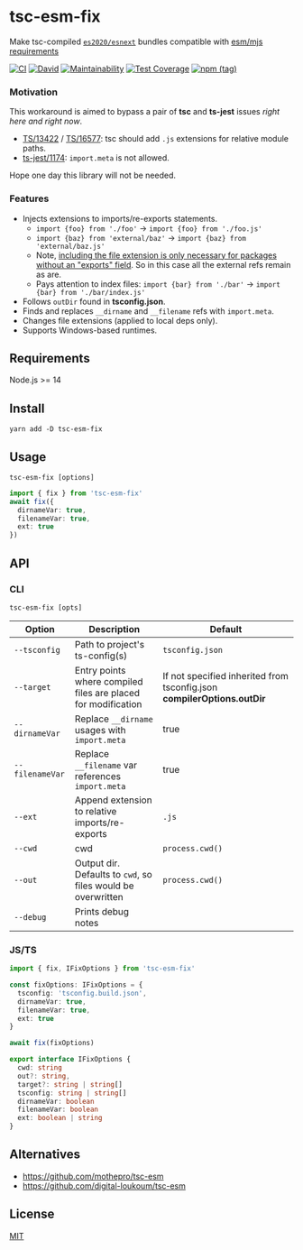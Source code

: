 # tsc-esm-fix
Make tsc-compiled [`es2020/esnext`](https://www.typescriptlang.org/tsconfig/#module) bundles compatible with [esm/mjs requirements](https://nodejs.org/api/esm.html#esm_packages)

[![CI](https://github.com/antongolub/tsc-esm-fix/workflows/CI/badge.svg)](https://github.com/antongolub/tsc-esm-fix/actions)
[![David](https://img.shields.io/david/dev/antongolub/tsc-esm-fix?label=deps)](https://david-dm.org/antongolub/tsc-esm-fix?type=dev)
[![Maintainability](https://api.codeclimate.com/v1/badges/795c6c62e875c263e2fa/maintainability)](https://codeclimate.com/github/antongolub/tsc-esm-fix/maintainability)
[![Test Coverage](https://api.codeclimate.com/v1/badges/795c6c62e875c263e2fa/test_coverage)](https://codeclimate.com/github/antongolub/tsc-esm-fix/test_coverage)
[![npm (tag)](https://img.shields.io/npm/v/tsc-esm-fix)](https://www.npmjs.com/package/tsc-esm-fix)

### Motivation
This workaround is aimed to bypass a pair of **tsc** and **ts-jest** issues _right here and right now_. 
* [TS/13422](https://github.com/microsoft/TypeScript/issues/13422) / [TS/16577](https://github.com/microsoft/TypeScript/issues/16577): tsc should add `.js` extensions for relative module paths.
* [ts-jest/1174](https://github.com/kulshekhar/ts-jest/issues/1174): `import.meta` is not allowed.

Hope one day this library will not be needed.

### Features
* Injects extensions to imports/re-exports statements.
    * `import {foo} from './foo'` → `import {foo} from './foo.js'`
    * `import {baz} from 'external/baz'` → `import {baz} from 'external/baz.js'`
    * Note, [including the file extension is only necessary for packages without an "exports" field](https://nodejs.org/api/esm.html#esm_packages). So in this case all the external refs remain as are.
    * Pays attention to index files: `import {bar} from './bar'` → `import {bar} from './bar/index.js'`
* Follows `outDir` found in **tsconfig.json**.  
* Finds and replaces `__dirname` and `__filename` refs with `import.meta`.
* Changes file extensions (applied to local deps only).
* Supports Windows-based runtimes.

## Requirements
Node.js >= 14

## Install
```shell
yarn add -D tsc-esm-fix
```

## Usage
```shell
tsc-esm-fix [options]
```

```typescript
import { fix } from 'tsc-esm-fix'
await fix({
  dirnameVar: true,
  filenameVar: true,
  ext: true
})
```

## API
### CLI
```shell
tsc-esm-fix [opts]
```
| Option | Description | Default
|---|---|---|
|`--tsconfig`| Path to project's ts-config(s) | `tsconfig.json`
|`--target` | Entry points where compiled files are placed for modification | If not specified inherited from tsconfig.json **compilerOptions.outDir**
|`--dirnameVar` | Replace `__dirname` usages with `import.meta` | true
|`--filenameVar` | Replace `__filename` var references `import.meta` | true
|`--ext` | Append extension to relative imports/re-exports | `.js`
|`--cwd`| cwd | `process.cwd()`
|`--out`| Output dir. Defaults to `cwd`, so files would be overwritten | `process.cwd()`
|`--debug` | Prints debug notes

### JS/TS
```ts
import { fix, IFixOptions } from 'tsc-esm-fix'

const fixOptions: IFixOptions = {
  tsconfig: 'tsconfig.build.json',
  dirnameVar: true,
  filenameVar: true,
  ext: true
}

await fix(fixOptions)
```
```typescript
export interface IFixOptions {
  cwd: string
  out?: string,
  target?: string | string[]
  tsconfig: string | string[]
  dirnameVar: boolean
  filenameVar: boolean
  ext: boolean | string
}
```

## Alternatives
* https://github.com/mothepro/tsc-esm
* https://github.com/digital-loukoum/tsc-esm

## License
[MIT](./LICENSE)
